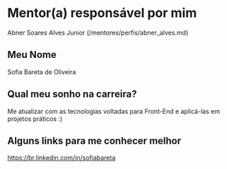 # Mentor(a) responsável por mim

Abner Soares Alves Junior (/mentores/perfis/abner_alves.md)

## Meu Nome

Sofia Bareta de Oliveira

## Qual meu sonho na carreira?

Me atualizar com as tecnologias voltadas para Front-End e aplicá-las em projetos práticos :)

## Alguns links para me conhecer melhor

https://br.linkedin.com/in/sofiabareta
